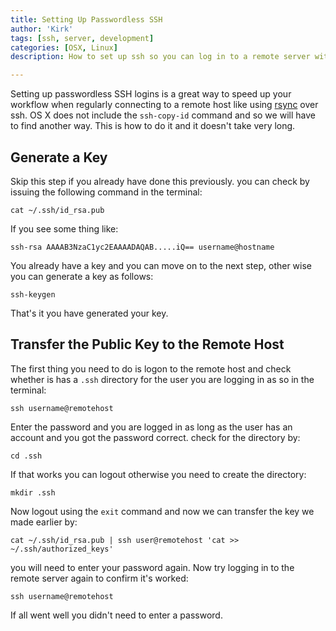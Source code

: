 ```yaml
---
title: Setting Up Passwordless SSH
author: 'Kirk'
tags: [ssh, server, development]
categories: [OSX, Linux]
description: How to set up ssh so you can log in to a remote server without a password using public key encryption.

---
```

Setting up passwordless SSH logins is a great way to speed up your workflow when regularly connecting to a remote host like using [rsync](https://en.wikipedia.org/wiki/Rsync) over ssh. OS X does not include the `ssh-copy-id` command and so we will have to find another way. This is how to do it and it doesn't take very long.

## Generate a Key

Skip this step if you already have done this previously. you can check by issuing the following command in the terminal:

    cat ~/.ssh/id_rsa.pub

If you see some thing like:

    ssh-rsa AAAAB3NzaC1yc2EAAAADAQAB.....iQ== username@hostname

You already have a key and you can move on to the next step, other wise you can generate a key as follows:

    ssh-keygen

That's it you have generated your key.

## Transfer the Public Key to the Remote Host

The first thing you need to do is logon to the remote host and check whether is has a `.ssh` directory for the user you are logging in as so in the terminal:

    ssh username@remotehost

Enter the password and you are logged in as long as the user has an account and you got the password correct. check for the directory by:

    cd .ssh

If that works you can logout otherwise you need to create the directory:

    mkdir .ssh

Now logout using the `exit` command and now we can transfer the key we made earlier by:

    cat ~/.ssh/id_rsa.pub | ssh user@remotehost 'cat >> ~/.ssh/authorized_keys'

you will need to enter your password again. Now try logging in to the remote server again to confirm it's worked:

    ssh username@remotehost

If all went well you didn't need to enter a password.
